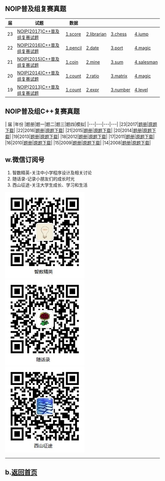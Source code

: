 ## NOIP普及组复赛真题

| 届 |试题 |数据 | | | |
|---|---|---|---|---|---|
|23|[NOIP(2017)C++普及组复赛试题](junior/repecharge/2017/23.NOIP2017普及组复赛C++试题.pdf)|[1.score](junior/repecharge/2017/data/1.score.rar)|[2.librarian](junior/repecharge/2017/data/2.librarian.rar)|[3.chess](junior/repecharge/2017/data/3.chess.rar)|[4.jump](junior/repecharge/2017/data/4.jump.rar)|
|22|[NOIP(2016)C++普及组复赛试题](junior/repecharge/2016/22.NOIP2016普及组复赛C++试题.pdf)|[1.pencil](junior/repecharge/2016/data/1.pencil.rar)|[2.date](junior/repecharge/2016/data/2.date.rar)|[3.port](junior/repecharge/2016/data/3.port.rar)|[4.magic](junior/repecharge/2016/data/4.magic.rar)|
|21|[NOIP(2015)C++普及组复赛试题](junior/repecharge/2015/21.NOIP2015普及组复赛C++试题.pdf)|[1.coin](junior/repecharge/2015/data/1.coin.rar)|[2.mine](junior/repecharge/2015/data/2.mine.rar)|[3.sum](junior/repecharge/2015/data/3.sum.rar)|[4.salesman](junior/repecharge/2015/data/4.salesman.rar)|
|20|[NOIP(2014)C++普及组复赛试题](junior/repecharge/2014/20.NOIP2014普及组复赛C++试题.pdf)|[1.count](junior/repecharge/2014/data/1.count.rar)|[2.ratio](junior/repecharge/2014/data/2.ratio.rar)|[3.matrix](junior/repecharge/2014/data/3.matrix.rar)|[4.magic](junior/repecharge/2014/data/4.submatrix.rar)|
|19|[NOIP(2013)C++普及组复赛试题](junior/repecharge/2013/19.NOIP2013普及组复赛C++试题.pdf)|[1.count](junior/repecharge/2013/data/1.count.rar)|[2.expr](junior/repecharge/2013/data/2.expr.rar)|[3.number](junior/repecharge/2013/data/3.number.rar)|[4.level](junior/repecharge/2013/data/4.level.rar)|


## NOIP普及组C++复赛真题

| 届 |年份 |题册|题一|题二|题三|题四|模拟|
|---|---|---|---|
|23|2017|[题册](page/junior-23-C++2017-pre.html)|[原题下载](paper/junior-23-2017-C++pre.pdf)|
|22|2016|[题册](page/junior-22-C++2016-pre.html)|[原题下载](paper/junior-22-2016-C++pre.pdf)|
|21|2015|[题册](page/junior-21-C++2015-pre.html)|[原题下载](paper/junior-21-2015-C++pre.pdf)|
|20|2014|[题册](page/junior-20-C++2014-pre.html)|[原题下载](paper/junior-20-2014-C++pre.pdf)|
|19|2013|[题册](page/junior-19-C++2013-pre.html)|[原题下载](paper/junior-19-2013-C++pre.pdf)|
|18|2012|[题册](page/junior-18-C++2012-pre.html)|[原题下载](paper/junior-18-2012-C++pre.pdf)|
|17|2011|[题册](page/junior-17-C++2011-pre.html)|[原题下载](paper/junior-17-2011-C++pre.pdf)|
|16|2010|[题册](page/junior-16-C++2010-pre.html)|[原题下载](paper/junior-16-2010-C++pre.pdf)|
|15|2009|[题册](page/junior-15-C++2009-pre.html)|[原题下载](paper/junior-15-2009-C++pre.pdf)|
|14|2008|[题册](page/junior-14-C++2008-pre.html)|[原题下载](paper/junior-14-2008-C++pre.pdf)|

## w.微信订阅号

1. 智数精英-关注中小学程序设计及相关讨论
2. 随话录-记录小朋友们的成长时光
2. 西山征途-关注大学生成长、学习和生活

![欢迎关注“智数精英”订阅号](../../assets/me/img/idea8.jpg)
![欢迎关注“随话录”订阅号](../../assets/me/img/shl8.jpg)
![欢迎关注“西山征途”订阅号](../../assets/me/img/xszt8.jpg)

----------

## b.[返回首页](../../)
